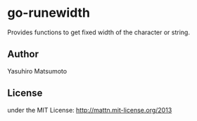 go-runewidth
============

Provides functions to get fixed width of the character or string.

Author
------

Yasuhiro Matsumoto

License
-------

under the MIT License: http://mattn.mit-license.org/2013
